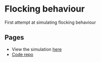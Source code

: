 # Flocking behaviour

First attempt at simulating flocking behaviour

## Pages

- View the simulation [here](.simulation.html)
- [Code repo](https://github.com/UP940148/summer-programming-stuffs/tree/main/summer-challenges/4_flocking)
